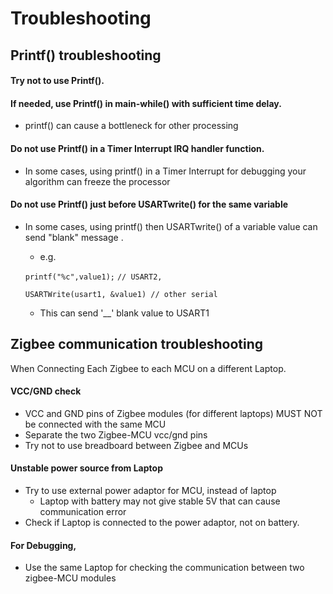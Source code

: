 # Troubleshooting





## Printf()  troubleshooting

#### Try not to use  Printf().&#x20;

#### If needed, use   Printf() in  main-while() with sufficient time delay.

* printf() can cause a bottleneck for other processing

#### Do not use Printf() in a Timer Interrupt  IRQ handler function.

* In some cases, using printf() in a Timer Interrupt for debugging your algorithm can freeze the processor

#### Do not use Printf() just before USARTwrite()  for the same variable

*   In some cases, using printf() then USARTwrite() of a variable value can send "blank" message .

    * e.g.&#x20;

    &#x20;`printf("%c",value1);`              `// USART2,`&#x20;

    &#x20;`USARTWrite(usart1, &value1) // other serial`&#x20;

    * This can send '\_\_' blank value to USART1

## Zigbee communication troubleshooting

When Connecting Each Zigbee to each MCU on a different Laptop.



#### VCC/GND check&#x20;

* &#x20;VCC and GND pins of Zigbee modules (for different laptops)  MUST NOT be connected with the same MCU
* Separate the two Zigbee-MCU  vcc/gnd pins&#x20;
* Try not to use breadboard between Zigbee and MCUs



#### Unstable power source from Laptop

* Try to use external power adaptor for MCU, instead of laptop&#x20;
  * Laptop with battery may not give stable 5V that can cause communication error
*   Check if Laptop is connected to the power adaptor, not on battery.



#### For Debugging, &#x20;

* Use the same Laptop for checking the communication between two zigbee-MCU modules

